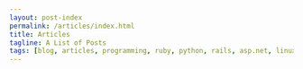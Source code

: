 ```yaml
---
layout: post-index
permalink: /articles/index.html
title: Articles
tagline: A List of Posts
tags: [blog, articles, programming, ruby, python, rails, asp.net, linux]
---
```


